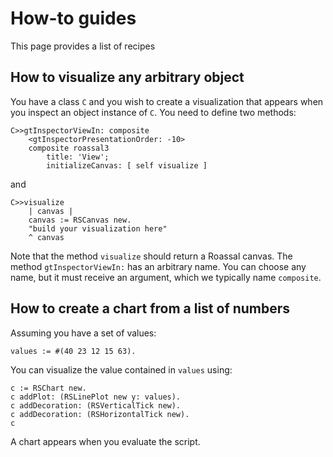 # How-to guides

This page provides a list of recipes 

## How to visualize any arbitrary object

You have a class `C` and you wish to create a visualization that appears when you inspect an object instance of `C`. You need to define two methods:

```Smalltalk
C>>gtInspectorViewIn: composite
	<gtInspectorPresentationOrder: -10>
	composite roassal3
		title: 'View';
		initializeCanvas: [ self visualize ]
```

and 

```Smalltalk
C>>visualize
	| canvas |
	canvas := RSCanvas new.
	"build your visualization here"
	^ canvas
```

Note that the method `visualize` should return a Roassal canvas. The method `gtInspectorViewIn:` has an arbitrary name. You can choose any name, but it must receive an argument, which we typically name `composite`.

## How to create a chart from a list of numbers

Assuming you have a set of values:

```Smalltalk
values := #(40 23 12 15 63).
```

You can visualize the value contained in `values` using:

```
c := RSChart new.
c addPlot: (RSLinePlot new y: values).
c addDecoration: (RSVerticalTick new).
c addDecoration: (RSHorizontalTick new).
c
```

A chart appears when you evaluate the script.
